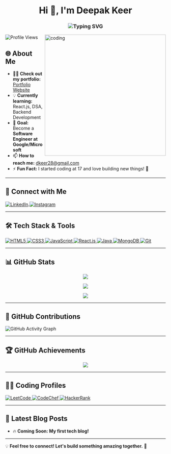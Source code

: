 <h1 align="center">Hi 👋, I'm Deepak Keer</h1>
<h3 align="center">
    <img src="https://readme-typing-svg.demolab.com?font=Fira+Code&pause=1000&color=00F7FF&width=435&lines=Passionate+Software+Engineer;Full+Stack+Web+Developer;Aspiring+AI+and+ML+Engineer;Lifelong+Learner+🚀" alt="Typing SVG" />
</h3>

<img align="right" alt="coding" width="380" src="https://user-images.githubusercontent.com/74038190/212749447-bfb7e725-6987-49d9-ae85-2015e3e7cc41.gif"/>

<p align="left">
  <img src="https://komarev.com/ghpvc/?username=deepu-builds&label=Profile%20views&color=0e75b6&style=flat" alt="Profile Views" />
</p>

## 🌐 About Me  
- 👨‍💻 **Check out my portfolio:** [Portfolio Website](https://portfoliodeepakkeer.netlify.app/)  
- 💡 **Currently learning:** React.js, DSA, Backend Development  
- 🎯 **Goal:** Become a **Software Engineer at Google/Microsoft**  
- 📫 **How to reach me:** dkeer28@gmail.com  
- ⚡ **Fun Fact:** I started coding at 17 and love building new things! 🚀  

---

## 🔗 Connect with Me  
<p align="left">
    <a href="https://linkedin.com/in/deepak-keer-18ba76338" target="_blank">
        <img align="center" src="https://skillicons.dev/icons?i=linkedin" alt="LinkedIn" />
    </a>
    <a href="https://instagram.com/d_eepakkeer" target="_blank">
        <img align="center" src="https://skillicons.dev/icons?i=instagram" alt="Instagram" />
    </a>
</p>

---

## 🛠️ Tech Stack & Tools  
<p align="left">
    <a href="https://www.w3.org/html/">
        <img src="https://skillicons.dev/icons?i=html" alt="HTML5" />
    </a>
    <a href="https://www.w3schools.com/css/">
        <img src="https://skillicons.dev/icons?i=css" alt="CSS3" />
    </a>
    <a href="https://developer.mozilla.org/en-US/docs/Web/JavaScript">
        <img src="https://skillicons.dev/icons?i=js" alt="JavaScript" />
    </a>
    <a href="https://reactjs.org/">
        <img src="https://skillicons.dev/icons?i=react" alt="React.js" />
    </a>
    <a href="https://www.java.com">
        <img src="https://skillicons.dev/icons?i=java" alt="Java" />
    </a>
    <a href="https://www.mongodb.com/">
        <img src="https://skillicons.dev/icons?i=mongodb" alt="MongoDB" />
    </a>
    <a href="https://git-scm.com/">
        <img src="https://skillicons.dev/icons?i=git" alt="Git" />
    </a>
</p>

---

## 📊 GitHub Stats  
<p align="center">
    <img src="https://github-readme-streak-stats.herokuapp.com/?user=deepu-builds&theme=radical&hide_border=true" />
</p>
<p align="center">
    <img src="https://github-readme-stats.vercel.app/api?username=deepu-builds&show_icons=true&theme=radical&hide_border=true" />
</p>
<p align="center">
    <img src="https://github-readme-stats.vercel.app/api/top-langs?username=deepu-builds&layout=compact&theme=radical&hide_border=true" />
</p>

---

## 🚀 GitHub Contributions  
![GitHub Activity Graph](https://github-readme-activity-graph.vercel.app/graph?username=deepu-builds&theme=react-dark&hide_border=true)

---

## 🏆 GitHub Achievements  
<p align="center">
    <img src="https://github-profile-trophy.vercel.app/?username=deepu-builds&theme=darkhub&no-frame=true" />
</p>

---

## 🧑‍💻 Coding Profiles  
<p align="left">
    <a href="https://leetcode.com/your_leetcode_username">
        <img src="https://img.shields.io/badge/LeetCode-FFA116?style=for-the-badge&logo=leetcode&logoColor=white" alt="LeetCode" />
    </a>
    <a href="https://www.codechef.com/users/your_codechef_username">
        <img src="https://img.shields.io/badge/CodeChef-5B4638?style=for-the-badge&logo=codechef&logoColor=white" alt="CodeChef" />
    </a>
    <a href="https://www.hackerrank.com/your_hackerrank_username">
        <img src="https://img.shields.io/badge/HackerRank-2EC866?style=for-the-badge&logo=hackerrank&logoColor=white" alt="HackerRank" />
    </a>
</p>

---

## 📝 Latest Blog Posts  
<!-- BLOG-POST-LIST:START -->
- 🔥 **Coming Soon: My first tech blog!**
<!-- BLOG-POST-LIST:END -->

---

💡 **Feel free to connect! Let's build something amazing together.** 🚀  
